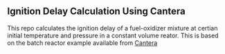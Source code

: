 ## Ignition Delay Calculation Using Cantera

This repo calculates the ignition delay of a fuel-oxidizer mixture at certian initial temperature and pressure in a constant volume reator. This is based on the batch reactor example available from [Cantera](https://cantera.org/)
